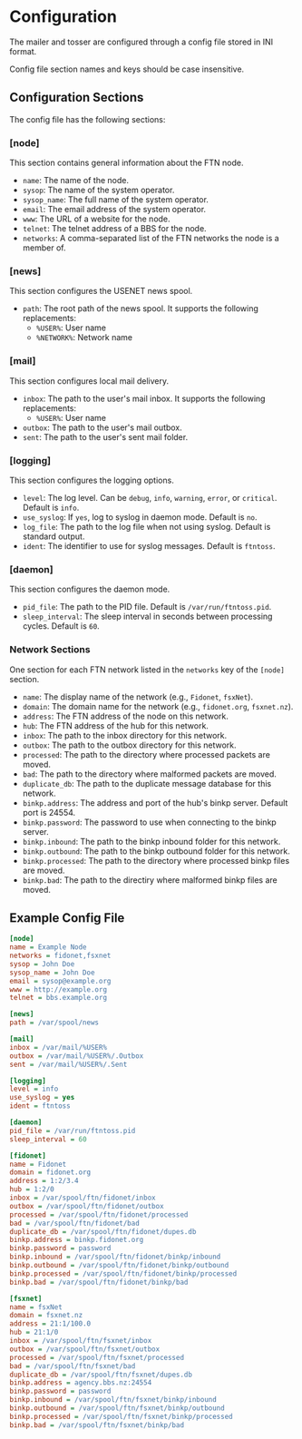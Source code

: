 # Configuration

The mailer and tosser are configured through a config file stored in INI format.

Config file section names and keys should be case insensitive.

## Configuration Sections

The config file has the following sections:

### [node]
This section contains general information about the FTN node.

- `name`: The name of the node.
- `sysop`: The name of the system operator.
- `sysop_name`: The full name of the system operator.
- `email`: The email address of the system operator.
- `www`: The URL of a website for the node.
- `telnet`: The telnet address of a BBS for the node.
- `networks`: A comma-separated list of the FTN networks the node is a member of.

### [news]
This section configures the USENET news spool.

- `path`: The root path of the news spool. It supports the following replacements:
    - `%USER%`: User name
    - `%NETWORK%`: Network name

### [mail]
This section configures local mail delivery.

- `inbox`: The path to the user's mail inbox. It supports the following replacements:
    - `%USER%`: User name
- `outbox`: The path to the user's mail outbox.
- `sent`: The path to the user's sent mail folder.

### [logging]
This section configures the logging options.

- `level`: The log level. Can be `debug`, `info`, `warning`, `error`, or `critical`. Default is `info`.
- `use_syslog`: If `yes`, log to syslog in daemon mode. Default is `no`.
- `log_file`: The path to the log file when not using syslog. Default is standard output.
- `ident`: The identifier to use for syslog messages. Default is `ftntoss`.

### [daemon]
This section configures the daemon mode.

- `pid_file`: The path to the PID file. Default is `/var/run/ftntoss.pid`.
- `sleep_interval`: The sleep interval in seconds between processing cycles. Default is `60`.

### Network Sections
One section for each FTN network listed in the `networks` key of the `[node]` section.

- `name`: The display name of the network (e.g., `Fidonet`, `fsxNet`).
- `domain`: The domain name for the network (e.g., `fidonet.org`, `fsxnet.nz`).
- `address`: The FTN address of the node on this network.
- `hub`: The FTN address of the hub for this network.
- `inbox`: The path to the inbox directory for this network.
- `outbox`: The path to the outbox directory for this network.
- `processed`: The path to the directory where processed packets are moved.
- `bad`: The path to the directory where malformed packets are moved.
- `duplicate_db`: The path to the duplicate message database for this network.
- `binkp.address`: The address and port of the hub's binkp server. Default port is 24554.
- `binkp.password`: The password to use when connecting to the binkp server.
- `binkp.inbound`: The path to the binkp inbound folder for this network.
- `binkp.outbound`: The path to the binkp outbound folder for this network.
- `binkp.processed`: The path to the directory where processed binkp files are moved.
- `binkp.bad`: The path to the directiry where malformed binkp files are moved.

## Example Config File

```ini
[node]
name = Example Node
networks = fidonet,fsxnet
sysop = John Doe
sysop_name = John Doe
email = sysop@example.org
www = http://example.org
telnet = bbs.example.org

[news]
path = /var/spool/news

[mail]
inbox = /var/mail/%USER%
outbox = /var/mail/%USER%/.Outbox
sent = /var/mail/%USER%/.Sent

[logging]
level = info
use_syslog = yes
ident = ftntoss

[daemon]
pid_file = /var/run/ftntoss.pid
sleep_interval = 60

[fidonet]
name = Fidonet
domain = fidonet.org
address = 1:2/3.4
hub = 1:2/0
inbox = /var/spool/ftn/fidonet/inbox
outbox = /var/spool/ftn/fidonet/outbox
processed = /var/spool/ftn/fidonet/processed
bad = /var/spool/ftn/fidonet/bad
duplicate_db = /var/spool/ftn/fidonet/dupes.db
binkp.address = binkp.fidonet.org
binkp.password = password
binkp.inbound = /var/spool/ftn/fidonet/binkp/inbound
binkp.outbound = /var/spool/ftn/fidonet/binkp/outbound
binkp.processed = /var/spool/ftn/fidonet/binkp/processed
binkp.bad = /var/spool/ftn/fidonet/binkp/bad

[fsxnet]
name = fsxNet
domain = fsxnet.nz
address = 21:1/100.0
hub = 21:1/0
inbox = /var/spool/ftn/fsxnet/inbox
outbox = /var/spool/ftn/fsxnet/outbox
processed = /var/spool/ftn/fsxnet/processed
bad = /var/spool/ftn/fsxnet/bad
duplicate_db = /var/spool/ftn/fsxnet/dupes.db
binkp.address = agency.bbs.nz:24554
binkp.password = password
binkp.inbound = /var/spool/ftn/fsxnet/binkp/inbound
binkp.outbound = /var/spool/ftn/fsxnet/binkp/outbound
binkp.processed = /var/spool/ftn/fsxnet/binkp/processed
binkp.bad = /var/spool/ftn/fsxnet/binkp/bad
```
